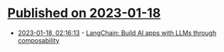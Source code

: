 # [Published on 2023-01-18](index.md)

* [2023-01-18, 02:16:13](https://news.ycombinator.com/item?id=34422627) - [LangChain: Build AI apps with LLMs through composability](https://github.com/hwchase17/langchain)
